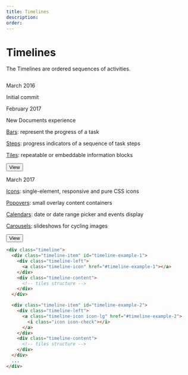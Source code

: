 ```yaml
---
title: Timelines
description: 
order: 
---
```


# Timelines

The Timelines are ordered sequences of activities.

 
<div class="vp-raw docs-demo columns">
  <div class="column col-9 col-sm-12">
    <div class="timeline">
      <div class="timeline-item" id="timeline-example-1">
        <div class="timeline-left"><a class="timeline-icon tooltip" href="#timeline-example-1" data-tooltip="March 2016"></a></div>
        <div class="timeline-content">
          <div class="tile">
            <div class="tile-content">
              <p class="tile-subtitle">March 2016</p>
              <p class="tile-title">Initial commit</p>
            </div>
          </div>
        </div>
      </div>
      <div class="timeline-item" id="timeline-example-2">
        <div class="timeline-left"><a class="timeline-icon icon-lg tooltip" href="#timeline-example-2" data-tooltip="February 2017"><i class="icon icon-check"></i></a></div>
        <div class="timeline-content">
          <div class="tile">
            <div class="tile-content">
              <p class="tile-subtitle">February 2017</p>
              <p class="tile-title">New Documents experience</p>
              <p class="tile-title"><a href="components.html#bars">Bars</a>: represent the progress of a task</p>
              <p class="tile-title"><a href="components.html#steps">Steps</a>: progress indicators of a sequence of task steps</p>
              <p class="tile-title"><a href="components.html#tiles">Tiles</a>: repeatable or embeddable information blocks</p>
            </div>
            <div class="tile-action">
              <button class="btn">View</button>
            </div>
          </div>
        </div>
      </div>
      <div class="timeline-item" id="timeline-example-3">
        <div class="timeline-left"><a class="timeline-icon icon-lg tooltip" href="#timeline-example-3" data-tooltip="March 2017"><i class="icon icon-check"></i></a></div>
        <div class="timeline-content">
          <div class="tile">
            <div class="tile-content">
              <p class="tile-subtitle">March 2017</p>
              <p class="tile-title"><a href="elements.html#icons">Icons</a>: single-element, responsive and pure CSS icons</p>
              <p class="tile-title"><a href="components.html#popovers">Popovers</a>: small overlay content containers</p>
              <p class="tile-title"><a href="index.html#calendars">Calendars</a>: date or date range picker and events display</p>
              <p class="tile-title"><a href="index.html#carousels">Carousels</a>: slideshows for cycling images</p>
            </div>
            <div class="tile-action">
              <button class="btn">View</button>
            </div>
          </div>
        </div>
      </div>
    </div>
  </div>
</div>

```html
<div class="timeline">
  <div class="timeline-item" id="timeline-example-1">
    <div class="timeline-left">
      <a class="timeline-icon" href="#timeline-example-1"></a>
    </div>
    <div class="timeline-content">
      <!-- tiles structure -->
    </div>
  </div>

  <div class="timeline-item" id="timeline-example-2">
    <div class="timeline-left">
      <a class="timeline-icon icon-lg" href="#timeline-example-2">
        <i class="icon icon-check"></i>
      </a>
    </div>
    <div class="timeline-content">
      <!-- tiles structure -->
    </div>
  </div>
  ...
</div>
```
